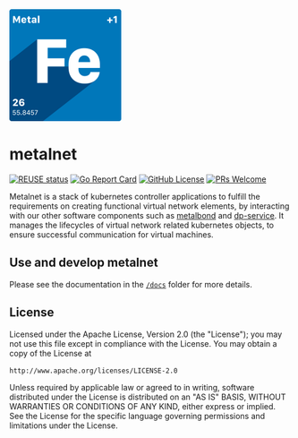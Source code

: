 <img src="docs/assets/logo.svg" alt="IronCore Logo" width="200" />

# metalnet

[![REUSE status](https://api.reuse.software/badge/github.com/ironcore-dev/metalnet)](https://api.reuse.software/info/github.com/ironcore-dev/metalnet)
[![Go Report Card](https://goreportcard.com/badge/github.com/ironcore-dev/metalnet)](https://goreportcard.com/report/github.com/ironcore-dev/metalnet)
[![GitHub License](https://img.shields.io/static/v1?label=License&message=Apache-2.0&color=blue)](LICENSE)
[![PRs Welcome](https://img.shields.io/badge/PRs-welcome-brightgreen.svg)](https://makeapullrequest.com)

Metalnet is a stack of kubernetes controller applications to fulfill the requirements on creating functional virtual network elements, by interacting with our other software components such as [metalbond](https://github.com/ironcore-dev/metalbond) and [dp-service](https://github.com/ironcore-dev/net-dpservice). It manages the lifecycles of virtual network related kubernetes objects, to ensure successful communication for virtual machines.

## Use and develop metalnet
Please see the documentation in the [`/docs`](./docs) folder for more details.

## License
Licensed under the Apache License, Version 2.0 (the "License");
you may not use this file except in compliance with the License.
You may obtain a copy of the License at

    http://www.apache.org/licenses/LICENSE-2.0

Unless required by applicable law or agreed to in writing, software
distributed under the License is distributed on an "AS IS" BASIS,
WITHOUT WARRANTIES OR CONDITIONS OF ANY KIND, either express or implied.
See the License for the specific language governing permissions and
limitations under the License.

